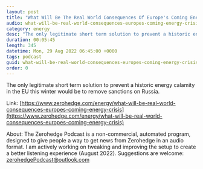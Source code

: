 ```yaml
---
layout: post
title: "What Will Be The Real World Consequences Of Europe's Coming Energy Crisis?"
audio: what-will-be-real-world-consequences-europes-coming-energy-crisis-0
category: energy
desc: "The only legitimate short term solution to prevent a historic energy calamity in the EU this winter would be to remove sanctions on Russia."
duration: 00:05:45
length: 345
datetime: Mon, 29 Aug 2022 06:45:00 +0000
tags: podcast
guid: what-will-be-real-world-consequences-europes-coming-energy-crisis-0
order: 0
---
```

The only legitimate short term solution to prevent a historic energy calamity in the EU this winter would be to remove sanctions on Russia.

Link: [https://www.zerohedge.com/energy/what-will-be-real-world-consequences-europes-coming-energy-crisis](https://www.zerohedge.com/energy/what-will-be-real-world-consequences-europes-coming-energy-crisis)

About: The Zerohedge Podcast is a non-commercial, automated program, designed to give people a way to get news from Zerohedge in an audio format.  I am actively working on tweaking and improving the setup to create a better listening experience (August 2022).  Suggestions are welcome: [zerohedgePodcast@outlook.com](mailto:zerohedgePodcast@outlook.com)